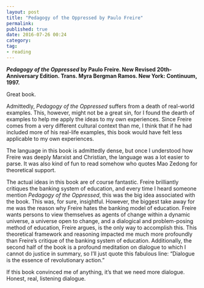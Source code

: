 ```yaml
---
layout: post
title: "Pedagogy of the Oppressed by Paulo Freire"
permalink: 
published: true
date: 2016-07-26 00:24
category: 
tag: 
- reading
---
```


***Pedagogy of the Oppressed* by Paulo Freire. New Revised 20th-Anniversary Edition. Trans. Myra Bergman Ramos. New York: Continuum, 1997.**

Great book.

Admittedly, *Pedagogy of the Oppressed* suffers from a death of real-world examples. This, however, might not be a great sin, for I found the dearth of examples to help me apply the ideas to my own experiences. Since Freire comes from a very different cultural context than me, I think that if he had included more of his real-life examples, this book would have felt less applicable to my own experiences.

The language in this book is admittedly dense, but once I understood how Freire was deeply Marxist and Christian, the language was a lot easier to parse. It was also kind of fun to read somehow who quotes Mao Zedong for theoretical support.

The actual ideas in this book are of course fantastic. Freire brilliantly critiques the banking system of education, and every time I heard someone mention *Pedagogy of the Oppressed*, this was the big idea associated with the book. This was, for sure, insightful. However, the biggest take away for me was the reason why Freire hates the banking model of education. Freire wants persons to view themselves as agents of change within a dynamic universe, a universe open to change, and a dialogical and problem-posing method of education, Freire argues, is the only way to accomplish this. This theoretical framework and reasoning impacted me much more profoundly than Freire’s critique of the banking system of education. Additionally, the second half of the book is a profound meditation on dialogue to which I cannot do justice in summary, so I’ll just quote this fabulous line: “Dialogue is the essence of revolutionary action.”

If this book convinced me of anything, it’s that we need more dialogue. Honest, real, listening dialogue.
